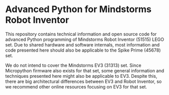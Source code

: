 # Advanced Python for Mindstorms Robot Inventor

This repository contains technical information and open source code for advanced Python programming
of Mindstorms Robot Inventor (51515) LEGO set. Due to shared hardware and software internals, most
information and code presented here should also be applicable to the Spike Prime (45678) set.

We do not intend to cover the Mindstorms EV3 (31313) set. Since Micropython firmware also exists for
that set, some general information and techniques presented here might also be applicable to EV3.
Despite this, there are big architectural differences between EV3 and Robot Inventor, so we
recommend other online resources focusing on EV3 for that set.
